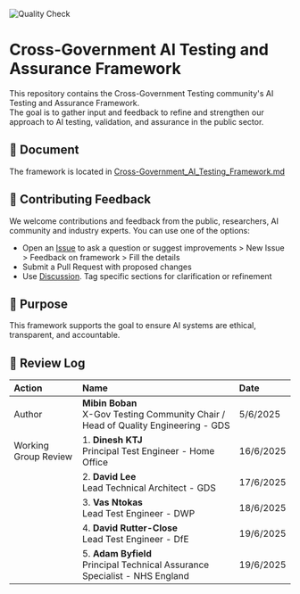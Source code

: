 ![Quality Check](https://github.com/Testing-AI-Standards/cross-gov-ai-testing-framework/actions/workflows/standards-check.yml/badge.svg)

# Cross-Government AI Testing and Assurance Framework

This repository contains the  Cross-Government Testing community's AI Testing and Assurance Framework.  
The goal is to gather input and feedback to refine and strengthen our approach to AI testing, validation, and assurance in the public sector.

## 📄 Document

The framework is located in [Cross-Government_AI_Testing_Framework.md](./framework.md)

## 💬 Contributing Feedback

We welcome contributions and feedback from the public, researchers, AI community and industry experts. You can use one of the options:

- Open an [Issue](https://github.com/Testing-AI-Standards/cross-gov-ai-testing-framework/issues) to ask a question or suggest improvements > New Issue > Feedback on framework > Fill the details
- Submit a Pull Request with proposed changes
- Use [Discussion](https://github.com/orgs/Testing-AI-Standards/discussions). Tag specific sections for clarification or refinement

## 📢 Purpose

This framework supports the goal to ensure AI systems are ethical, transparent, and accountable.

## 📄 Review Log

| Action | Name                 |  Date          |
|:-------|:---------------------|:---------------|
|Author | **Mibin Boban**   <br> X-Gov Testing Community Chair / Head of Quality Engineering - GDS | 5/6/2025|
|Working Group Review|1. **Dinesh KTJ**   <br> Principal Test Engineer - Home Office  | 16/6/2025  |
|               |2. **David Lee**   <br> Lead Technical Architect - GDS  | 17/6/2025  |
|               |3. **Vas Ntokas**   <br> Lead Test Engineer - DWP  | 18/6/2025  |
|               |4. **David Rutter-Close**   <br> Lead Test Engineer - DfE  | 19/6/2025  |
|               |5. **Adam Byfield**   <br> Principal Technical Assurance Specialist - NHS England | 19/6/2025  |